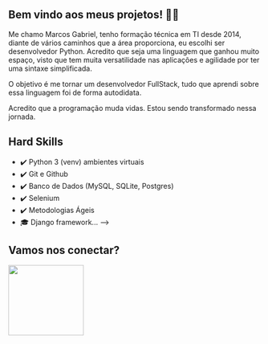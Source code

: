 ## Bem vindo aos meus projetos! 👨‍💻

Me chamo Marcos Gabriel, tenho formação técnica em TI desde 2014, diante de vários caminhos que a área proporciona, eu escolhi ser desenvolvedor Python. Acredito que seja uma linguagem que ganhou muito espaço, visto que tem muita versatilidade nas aplicações e agilidade por ter uma sintaxe simplificada.

O objetivo é me tornar um desenvolvedor FullStack, tudo que aprendi sobre essa linguagem foi de forma autodidata. 
<p>Acredito que a programação muda vidas. Estou sendo transformado nessa jornada.</p> 


 ## Hard Skills
- ✔️ Python 3 (venv) ambientes virtuais 
- ✔️ Git e Github
- ✔️ Banco de Dados (MySQL, SQLite, Postgres)
- ✔️ Selenium
- ✔️ Metodologias Ágeis
- 🎓 Django framework...
-->

## Vamos nos conectar?
<div>
 <a target="_blank" href="https://www.linkedin.com/in/marcos-gabriel-76450a1ba"><img align="center" height="140" width="150"  src="https://cdn.jsdelivr.net/gh/devicons/devicon/icons/linkedin/linkedin-original-wordmark.svg" /></a>
</div>
